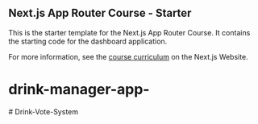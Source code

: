 ## Next.js App Router Course - Starter

This is the starter template for the Next.js App Router Course. It contains the starting code for the dashboard application.

For more information, see the [course curriculum](https://nextjs.org/learn) on the Next.js Website.
# drink-manager-app-
#   D r i n k - V o t e - S y s t e m  
 